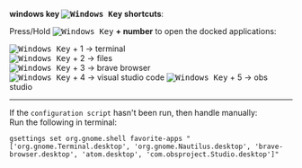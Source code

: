<link href="../../css/styles.css" rel="stylesheet" />

[newwinlogo]: http://i.stack.imgur.com/B8Zit.png

**windows key <kbd>![Windows Key][newwinlogo]</kbd> shortcuts**:  

Press/Hold <kbd>![Windows Key][newwinlogo]</kbd> **+ number** to open the docked applications:

<kbd>![Windows Key][newwinlogo]</kbd> + 1 -> terminal  
<kbd>![Windows Key][newwinlogo]</kbd> + 2 -> files  
<kbd>![Windows Key][newwinlogo]</kbd> + 3 -> brave browser  
<kbd>![Windows Key][newwinlogo]</kbd> + 4 -> visual studio code
<kbd>![Windows Key][newwinlogo]</kbd> + 5 -> obs studio
___

If the `configuration script` hasn't been run, then handle manually:  
Run the following in terminal:

```
gsettings set org.gnome.shell favorite-apps "['org.gnome.Terminal.desktop', 'org.gnome.Nautilus.desktop', 'brave-browser.desktop', 'atom.desktop', 'com.obsproject.Studio.desktop']"
```

